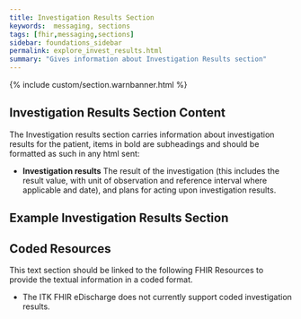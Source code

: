 ```yaml
---
title: Investigation Results Section
keywords:  messaging, sections
tags: [fhir,messaging,sections]
sidebar: foundations_sidebar
permalink: explore_invest_results.html
summary: "Gives information about Investigation Results section"
---
```


{% include custom/section.warnbanner.html %}

## Investigation Results Section Content ##
The Investigation results section carries information about investigation results for the patient, items in bold are subheadings and should be formatted as such in any html sent:

- **Investigation results** The result of the investigation (this includes the result value, with unit of observation and reference interval where applicable and date), and plans for acting upon investigation results.

## Example Investigation Results Section ##


<script src="https://gist.github.com/IOPS-DEV/72e6cca3707440c2299d7655b60a7b23.js"></script>

## Coded Resources ##

This text section should be linked to the following FHIR Resources to provide the textual information in a coded format.

- The ITK FHIR eDischarge does not currently support coded investigation results.








